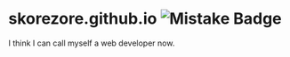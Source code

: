 # skorezore.github.io ![Mistake Badge](https://img.shields.io/badge/mistake-yes-red.svg)

I think I can call myself a web developer now.
